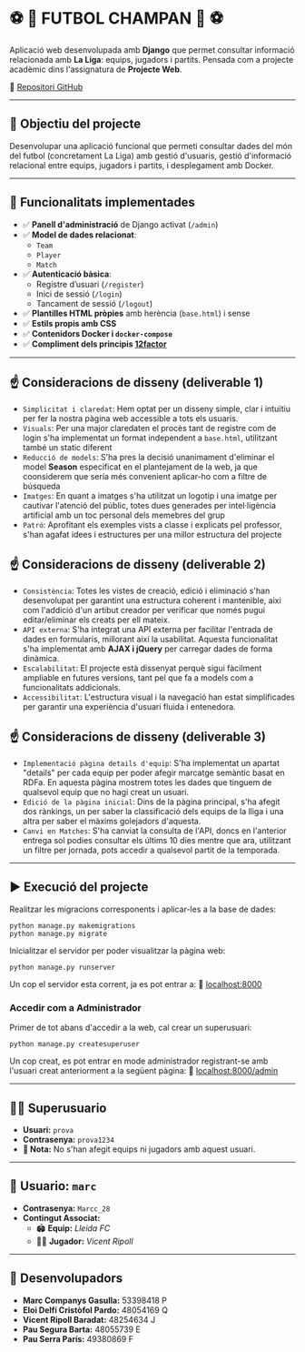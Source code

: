 # ⚽ 🍾 FUTBOL CHAMPAN 🍾 ⚽

Aplicació web desenvolupada amb **Django** que permet consultar informació relacionada amb **La Liga**: equips, jugadors i partits. Pensada com a projecte acadèmic dins l'assignatura de **Projecte Web**.

 🔗 [Repositori GitHub](https://github.com/marcc28/Practica_PW)

---

## 🧠 Objectiu del projecte

Desenvolupar una aplicació funcional que permeti consultar dades del món del futbol (concretament La Liga) amb gestió d'usuaris, gestió d'informació relacional entre equips, jugadors i partits, i desplegament amb Docker.

---

## 🧩 Funcionalitats implementades

- ✅ **Panell d'administració** de Django activat (`/admin`)
- ✅ **Model de dades relacionat**:
  - `Team`
  - `Player`
  - `Match`
- ✅ **Autenticació bàsica**:
  - Registre d’usuari (`/register`)
  - Inici de sessió (`/login`)
  - Tancament de sessió (`/logout`)
- ✅ **Plantilles HTML pròpies** amb herència (`base.html`) i sense
- ✅ **Estils propis amb CSS**
- ✅ **Contenidors Docker i `docker-compose`**
- ✅ **Compliment dels principis [12factor](https://12factor.net/)**

---

## ☝️ Consideracions de disseny (deliverable 1)
- `Simplicitat i claredat`: Hem optat per un disseny simple, clar i intuïtiu per fer la nostra pàgina web accessible a tots els usuaris.
- `Visuals`: Per una major claredaten el procès tant de registre com de login s'ha implementat un format independent a ```base.html```, utilitzant també un static diferent
- `Reducció de models`: S'ha pres la decisió unanimament d'eliminar el model **Season** especificat en el plantejament de la web, ja que coonsiderem que sería més convenient aplicar-ho com a filtre de búsqueda
- `Imatges`: En quant a imatges s'ha utilitzat un logotip i una imatge per cautivar l'atenció del públic, totes dues generades per intel·ligència artificial amb un toc personal dels memebres del grup
- `Patró`: Aprofitant els exemples vists a classe i explicats pel professor, s'han agafat idees i estructures per una millor estructura del projecte

## ☝️ Consideracions de disseny (deliverable 2)
- `Consistència`: Totes les vistes de creació, edició i eliminació s'han desenvolupat per garantint una estructura coherent i mantenible, aixi com l'addició d'un artibut creador per verificar que només pugui editar/eliminar els creats per ell mateix.
- `API externa`: S'ha integrat una API externa per facilitar l'entrada de dades en formularis, millorant així la usabilitat. Aquesta funcionalitat s'ha implementat amb **AJAX i jQuery** per carregar dades de forma dinàmica.
- `Escalabilitat`: El projecte està dissenyat perquè sigui fàcilment ampliable en futures versions, tant pel que fa a models com a funcionalitats addicionals.
- `Accessibilitat`: L'estructura visual i la navegació han estat simplificades per garantir una experiència d'usuari fluida i entenedora.

## ☝️ Consideracions de disseny (deliverable 3)
- `Implementació pàgina details d'equip`: S'ha implementat un apartat "details" per cada equip per poder afegir marcatge semàntic basat en RDFa. En aquesta pàgina mostrem totes les dades que tinguem de qualsevol equip que no hagi creat un usuari.
- `Edició de la pàgina inicial`: Dins de la pàgina principal, s'ha afegit dos rànkings, un per saber la classificació dels equips de la lliga i una altra per saber el màxims golejadors d'aquesta.
- `Canvi en Matches`: S'ha canviat la consulta de l'API, doncs en l'anterior entrega sol podies consultar els últims 10 dies mentre que ara, utilitzant un filtre per jornada, pots accedir a qualsevol partit de la temporada.
---

## ▶️ Execució del projecte

Realitzar les migracions corresponents i aplicar-les a la base de dades:
```
python manage.py makemigrations
python manage.py migrate
```

Inicialitzar el servidor per poder visualitzar la pàgina web:
```
python manage.py runserver
```

Un cop el servidor esta corrent, ja es pot entrar a:
🔗 [localhost:8000](...)

### Accedir com a Administrador
Primer de tot abans d'accedir a la web, cal crear un superusuari:
```
python manage.py createsuperuser
```

Un cop creat, es pot entrar en mode administrador registrant-se amb l'usuari creat anteriorment a la següent pàgina:
🔗 [localhost:8000/admin](...)

---

## 🧑‍💼 Superusuario

- **Usuari:** `prova`  
- **Contrasenya:** `prova1234`  
- **📌 Nota:** No s'han afegit equips ni jugadors amb aquest usuari.

---


## 👤 Usuario: `marc`

- **Contrasenya:** `Marcc_28`  
- **Contingut Associat:**
  - 🏟️ **Equip:** *Lleida FC*
  - 🧍‍♂️ **Jugador:** *Vicent Ripoll*

---

## 👥 Desenvolupadors

- **Marc Companys Gasulla:** 53398418 P
- **Eloi Delfí Cristòfol Pardo:** 48054169 Q
- **Vicent Ripoll Baradat:** 48254634 J
- **Pau Segura Barta:** 48055739 E
- **Pau Serra París:** 49380869 F

